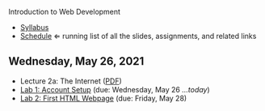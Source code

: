 Introduction to Web Development

- [Syllabus](syllabus.md)
- [Schedule](schedule.md)   &lArr; running list of all the slides, assignments, and related links

## Wednesday, May 26, 2021

- Lecture 2a: The Internet ([PDF](02a-the-internet/the-internet.pdf))
- [Lab 1: Account Setup](lab01-account-setup/instructions.md) (due: Wednesday, May 26 *...today*)
- [Lab 2: First HTML Webpage](lab02-first-html-webpage/instructions.md) (due: Friday, May 28)

